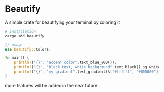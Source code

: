 # Beautify

A simple crate for beautifying your terminal by coloring it

```sh
# installation
cargo add beautify
```

```rs
// usage
use beautify::Colors;

fn main() {
    println!("{}", "accent color".text_blue_600());
    println!("{}", "black text, white background".text_black().bg_white());
    println!("{}", "my gradient".text_gradient(&["#ffffff", "#000000"]));
}
```

more features will be added in the near future.
